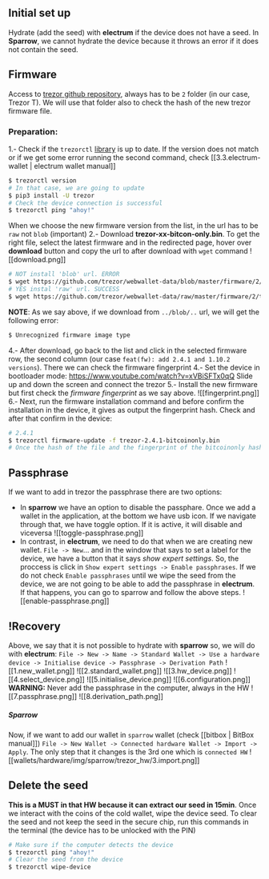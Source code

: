 ## Initial set up
Hydrate (add the seed) with **electrum** if the device does not have a seed. In **Sparrow**, we cannot hydrate the device because it throws an error if it does not contain the seed.
## Firmware
Access to [trezor github repository](`https://github.com/trezor/webwallet-data/tree/master/firmware/2`), always has to be `2` folder (in our case, Trezor T). We will use that folder also to check the hash of the new trezor firmware file.
### Preparation:
1.- Check if the `trezorctl` [library](https://pypi.org/project/trezor/) is up to date. If the version does not match or if we get some error running the second command, check [[3.3.electrum-wallet | electrum wallet manual]] 
```bash
$ trezorctl version
# In that case, we are going to update
$ pip3 install -U trezor
# Check the device connection is successful
$ trezorctl ping "ahoy!"
```
When we choose the new firmware version from the list, in the url has to be `raw` not `blob` (important)
2.- Download **trezor-xx-bitcon-only.bin**. To get the right file, select the latest firmware and in the redirected page, hover over **download** button and copy the url to after download with `wget` command
![[download.png]]
```bash
# NOT install 'blob' url. ERROR
$ wget https://github.com/trezor/webwallet-data/blob/master/firmware/2/trezor-2.4.1-bitcoinonly.bin
# YES instal 'raw' url. SUCCESS
$ wget https://github.com/trezor/webwallet-data/raw/master/firmware/2/trezor-2.4.1-bitcoinonly.bin
```
**NOTE**: As we say above, if we download from `../blob/..` url, we will get the following error:
```bash
$ Unrecognized firmware image type
```
4.- After download, go back to the list and click in the selected firmware row, the second column (our case `feat(fw): add 2.4.1 and 1.10.2 versions`). There we can check the firmware fingerprint 
4.- Set the device in bootloader mode: https://www.youtube.com/watch?v=xVBiSFTx0qQ
Slide up and down the screen and connect the trezor
5.- Install the new firmware but first check the *firmware fingerprint* as we say above. 
![[fingerprint.png]]
6.- Next, run the firmware installation command and before confirm the installation in the device, it gives as output the fingerprint hash. Check and after that confirm in the device:
```bash
# 2.4.1
$ trezorctl firmware-update -f trezor-2.4.1-bitcoinonly.bin
# Once the hash of the file and the fingerprint of the bitcoinonly hash are the same, press in the device 'Yes'

```
## Passphrase
If we want to add in trezor the passphrase there are two options:
- In **sparrow** we have an option to disable the passphare. Once we add a wallet in the application, at the bottom we have usb icon. If we navigate through that, we have toggle option. If it is active, it will disable and viceversa
![[toggle-passphrase.png]]
- In contrast, in **electrum**, we need to do that when we are creating new wallet. `File -> New`... and in the window that says to set a label for the device, we have a button that it says *show expert settings*. So, the proccess is click in `Show expert settings -> Enable passphrases`. If we do not check `Enable passphrases` until we wipe the seed from the device, we are not going to be able to add the passphrase in **electrum**. If that happens, you can go to sparrow and follow the above steps.
![[enable-passphrase.png]]
## !Recovery
Above, we say that it is not possible to hydrate with **sparrow** so, we will do with **electrum**:
`File -> New -> Name -> Standard Wallet -> Use a hardware device -> Initialise device -> Passphrase -> Derivation Path`
![[1.new_wallet.png]]
![[2.standard_wallet.png]]
![[3.hw_device.png]]
![[4.select_device.png]]
![[5.initialise_device.png]]
![[6.configuration.png]]
**WARNING:** Never add the passphrase in the computer, always in the HW
![[7.passphrase.png]]
![[8.derivation_path.png]]
##### Sparrow
Now, if we want to add our wallet in `sparrow` wallet (check [[bitbox | BitBox manual]])
`File -> New Wallet -> Connected hardware Wallet -> Import -> Apply`. The only step that it changes is the 3rd one which is `connected HW`
![[wallets/hardware/img/sparrow/trezor_hw/3.import.png]]
## Delete the seed
**This is a MUST in that HW because it can extract our seed in 15min**. Once we interact with the coins of the cold wallet, wipe the device seed. To clear the seed and not keep the seed in the secure chip, run this commands in the terminal (the device has to be unlocked with the PIN)
```bash
# Make sure if the computer detects the device
$ trezorctl ping "ahoy!"
# Clear the seed from the device
$ trezorctl wipe-device
```